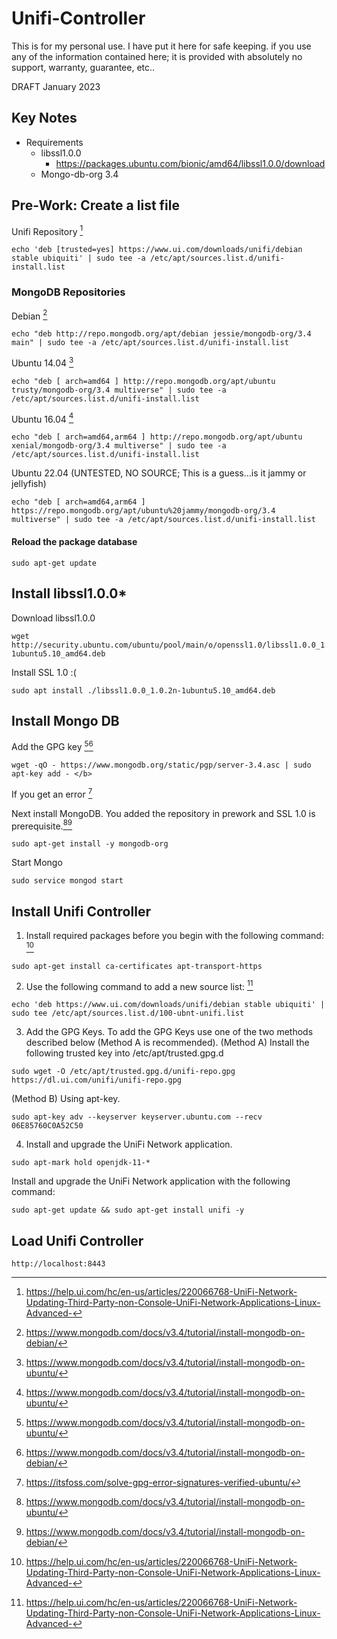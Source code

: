 # Unifi-Controller

This is for my personal use. I have put it here for safe keeping. if you use any of the information contained here; it is provided with absolutely no support, warranty, guarantee, etc..

DRAFT January 2023

## Key Notes
- Requirements 
	- libssl1.0.0
		- https://packages.ubuntu.com/bionic/amd64/libssl1.0.0/download
	- Mongo-db-org 3.4
	

## Pre-Work: Create a list file

Unifi Repository [^1]
```
echo 'deb [trusted=yes] https://www.ui.com/downloads/unifi/debian stable ubiquiti' | sudo tee -a /etc/apt/sources.list.d/unifi-install.list
```
### MongoDB Repositories
Debian [^3]
```
echo "deb http://repo.mongodb.org/apt/debian jessie/mongodb-org/3.4 main" | sudo tee -a /etc/apt/sources.list.d/unifi-install.list 
```
Ubuntu 14.04 [^2]
```
echo "deb [ arch=amd64 ] http://repo.mongodb.org/apt/ubuntu trusty/mongodb-org/3.4 multiverse" | sudo tee -a /etc/apt/sources.list.d/unifi-install.list
```
Ubuntu 16.04 [^2]
```
echo "deb [ arch=amd64,arm64 ] http://repo.mongodb.org/apt/ubuntu xenial/mongodb-org/3.4 multiverse" | sudo tee -a /etc/apt/sources.list.d/unifi-install.list 
```
Ubuntu 22.04 (UNTESTED, NO SOURCE; This is a guess...is it jammy or jellyfish)
```
echo "deb [ arch=amd64,arm64 ] https://repo.mongodb.org/apt/ubuntu%20jammy/mongodb-org/3.4 multiverse" | sudo tee -a /etc/apt/sources.list.d/unifi-install.list 
```

#### Reload the package database
```
sudo apt-get update
```


## Install libssl1.0.0*
Download libssl1.0.0 
```
wget http://security.ubuntu.com/ubuntu/pool/main/o/openssl1.0/libssl1.0.0_1.0.2n-1ubuntu5.10_amd64.deb
```
Install SSL 1.0  :(
```
sudo apt install ./libssl1.0.0_1.0.2n-1ubuntu5.10_amd64.deb
```
## Install Mongo DB
Add the GPG key [^2][^3] 
```
wget -qO - https://www.mongodb.org/static/pgp/server-3.4.asc | sudo apt-key add - </b>
```
If you get an error [^4]


Next install MongoDB. You added the repository in prework and SSL 1.0 is prerequisite.[^2][^3]
```
sudo apt-get install -y mongodb-org
```
Start Mongo
```
sudo service mongod start
```

## Install Unifi Controller

1. Install required packages before you begin with the following command: [^1]
```
sudo apt-get install ca-certificates apt-transport-https 
```
2. Use the following command to add a new source list: [^1]
```
echo 'deb https://www.ui.com/downloads/unifi/debian stable ubiquiti' | sudo tee /etc/apt/sources.list.d/100-ubnt-unifi.list
```
3. Add the GPG Keys. To add the GPG Keys use one of the two methods described below (Method A is recommended). 
(Method A) Install the following trusted key into /etc/apt/trusted.gpg.d
```
sudo wget -O /etc/apt/trusted.gpg.d/unifi-repo.gpg https://dl.ui.com/unifi/unifi-repo.gpg 
```
(Method B) Using apt-key.
```
sudo apt-key adv --keyserver keyserver.ubuntu.com --recv 06E85760C0A52C50 
```

4. Install and upgrade the UniFi Network application.

```
sudo apt-mark hold openjdk-11-*
```
Install and upgrade the UniFi Network application with the following command:
```
sudo apt-get update && sudo apt-get install unifi -y
```

## Load Unifi Controller
```
http://localhost:8443
```



[^1]: https://help.ui.com/hc/en-us/articles/220066768-UniFi-Network-Updating-Third-Party-non-Console-UniFi-Network-Applications-Linux-Advanced-
[^2]: https://www.mongodb.com/docs/v3.4/tutorial/install-mongodb-on-ubuntu/
[^3]: https://www.mongodb.com/docs/v3.4/tutorial/install-mongodb-on-debian/
[^4]: https://itsfoss.com/solve-gpg-error-signatures-verified-ubuntu/
[^5]: https://packages.ubuntu.com/bionic/amd64/libssl1.0.0/download
[^6:] How to remane a Linux system https://www.cyberciti.biz/faq/ubuntu-change-hostname-command/
